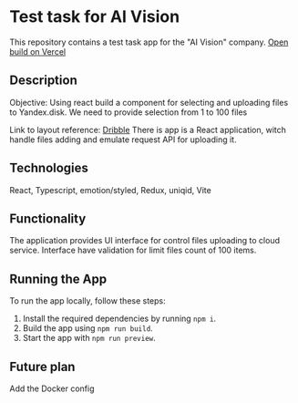 # Test task for AI Vision

This repository contains a test task app for the "AI Vision" company.
[Open build on Vercel](https://ai-vision-test.vercel.app/)

## Description
Objective: Using react build a component for selecting and uploading files to Yandex.disk.
We need to provide selection from 1 to 100 files


Link to layout reference: [Dribble](https://dribbble.com/shots/7193229-File-Upload-DailyUI-day031)
There is app is a React application, witch handle files adding and emulate request API for uploading it.

## Technologies

React, Typescript, emotion/styled, Redux, uniqid, Vite

## Functionality

The application provides UI interface for control files uploading to cloud service.
Interface have validation for limit files count of 100 items.

## Running the App

To run the app locally, follow these steps:

1.  Install the required dependencies by running `npm i`.
2.  Build the app using `npm run build`.
3.  Start the app with `npm run preview`.

## Future plan
Add the Docker config
